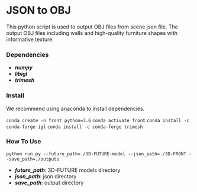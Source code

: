 # JSON to OBJ
This python script is used to output OBJ files from scene json file. The output OBJ files including walls and high-quality furniture shapes with informative texture.

### Dependencies
  + ***numpy***
  + ***libigl***
  + ***trimesh***

### Install
We recommend using anaconda to install dependencies.

`conda create -n front python=3.6`
`conda activate front`
`conda install -c conda-forge igl`
`conda install -c conda-forge trimesh`

### How To Use

`python run.py --future_path=./3D-FUTURE-model --json_path=./3D-FRONT --save_path=./outputs`

  + ***future_path***: 3D-FUTURE models directory
  + ***json_path***: json directory
  + ***save_path***: output directory
  
